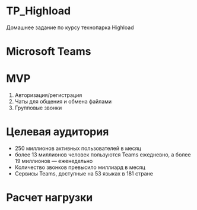 # TP_Highload
Домашнее задание по курсу технопарка Highload

# Microsoft Teams

# MVP
1. Авторизация/регистрация
2. Чаты для общения и обмена файлами
3. Групповые звонки

# Целевая аудитория
* 250 миллионов активных пользователей в месяц
* более 13 миллионов человек пользуются Teams ежедневно, а более 19 миллионов — еженедельно
* Количество звонков превысило миллиард в месяц
* Сервисы Teams, доступные на 53 языках в 181 стране

# Расчет нагрузки
